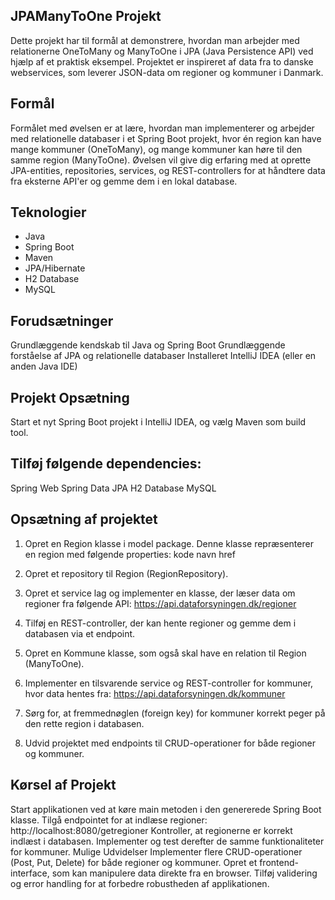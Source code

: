 JPAManyToOne Projekt
-------------------------
Dette projekt har til formål at demonstrere, 
hvordan man arbejder med relationerne OneToMany og ManyToOne i JPA (Java Persistence API) ved hjælp af et praktisk eksempel. 
Projektet er inspireret af data fra to danske webservices, 
som leverer JSON-data om regioner og kommuner i Danmark.

Formål
-----------
Formålet med øvelsen er at lære, 
hvordan man implementerer og arbejder med relationelle databaser i et Spring Boot projekt, 
hvor én region kan have mange kommuner (OneToMany), 
og mange kommuner kan høre til den samme region (ManyToOne). 
Øvelsen vil give dig erfaring med at oprette JPA-entities, repositories, services, 
og REST-controllers for at håndtere data fra eksterne API'er og gemme dem i en lokal database.

Teknologier
-------------
* Java
* Spring Boot
* Maven
* JPA/Hibernate
* H2 Database
* MySQL

Forudsætninger
--------------
Grundlæggende kendskab til Java og Spring Boot
Grundlæggende forståelse af JPA og relationelle databaser
Installeret IntelliJ IDEA (eller en anden Java IDE)

Projekt Opsætning
----------------
Start et nyt Spring Boot projekt i IntelliJ IDEA, og vælg Maven som build tool.

Tilføj følgende dependencies:
------------------------------

Spring Web
Spring Data JPA
H2 Database
MySQL

Opsætning af projektet
-----------------------
1. Opret en Region klasse i model package.
Denne klasse repræsenterer en region med følgende properties:
kode
navn
href

2. Opret et repository til Region (RegionRepository).
3. Opret et service lag og implementer en klasse, der læser data om regioner fra følgende API: https://api.dataforsyningen.dk/regioner

4. Tilføj en REST-controller, der kan hente regioner og gemme dem i databasen via et endpoint.

5. Opret en Kommune klasse, som også skal have en relation til Region (ManyToOne).

6. Implementer en tilsvarende service og REST-controller for kommuner, hvor data hentes fra: https://api.dataforsyningen.dk/kommuner

7. Sørg for, at fremmednøglen (foreign key) for kommuner korrekt peger på den rette region i databasen.

8. Udvid projektet med endpoints til CRUD-operationer for både regioner og kommuner.

Kørsel af Projekt
-------------------
Start applikationen ved at køre main metoden i den genererede Spring Boot klasse.
Tilgå endpointet for at indlæse regioner: http://localhost:8080/getregioner
Kontroller, at regionerne er korrekt indlæst i databasen.
Implementer og test derefter de samme funktionaliteter for kommuner.
Mulige Udvidelser
Implementer flere CRUD-operationer (Post, Put, Delete) for både regioner og kommuner.
Opret et frontend-interface, som kan manipulere data direkte fra en browser.
Tilføj validering og error handling for at forbedre robustheden af applikationen.
